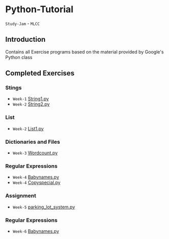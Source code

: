# Python-Tutorial
`Study-Jam` - `MLCC`
## Introduction
Contains all Exercise programs based on the material provided by Google's Python class
## Completed Exercises
### Stings
* `Week-1` [String1.py](https://github.com/KrishnaAlagiri/Python-Tutorial/blob/master/string1.py)
* `Week-2` [String2.py](https://github.com/KrishnaAlagiri/Python-Tutorial/blob/master/string2.py)
### List
* `Week-2` [List1.py](https://github.com/KrishnaAlagiri/Python-Tutorial/blob/master/list1.py)
### Dictionaries and Files
* `Week-3` [Wordcount.py](https://github.com/KrishnaAlagiri/Python-Tutorial/blob/master/wordcount.py)
### Regular Expressions
* `Week-4` [Babynames.py](https://github.com/KrishnaAlagiri/Python-Tutorial/blob/master/babynames.py)
* `Week-4` [Copyspecial.py](https://github.com/KrishnaAlagiri/Python-Tutorial/blob/master/copyspecial.py)
### Assignment
* `Week-5` [parking_lot_system.py](https://github.com/KrishnaAlagiri/Python-Tutorial/blob/master/parking_lot_system.py)
### Regular Expressions
* `Week-6` [Babynames.py](https://github.com/KrishnaAlagiri/Python-Tutorial/blob/master/list_comprehension_assignment.py)
